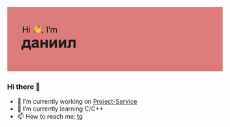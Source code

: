 ![header.png](https://github.com/johnathr/johnathr/blob/main/header.png)

### Hi there 👋

- 🔭 I’m currently working on [Project-Service](https://proekt-service.com)
- 🌱 I’m currently learning C/C++
- 📫 How to reach me: [tg](https://t.me/dev_kzn)

